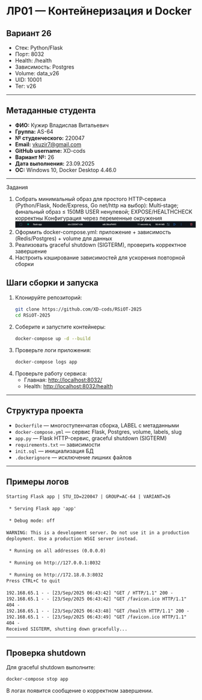 # ЛР01 — Контейнеризация и Docker

## Вариант 26
- Стек: Python/Flask
- Порт: 8032
- Health: /health
- Зависимость: Postgres
- Volume: data_v26
- UID: 10001
- Тег: v26

---

## Метаданные студента
- **ФИО:** Кужир Владислав Витальевич
- **Группа:** AS-64
- **№ студенческого:** 220047
- **Email:** vkuzir7@gmail.com
- **GitHub username:** XD-cods
- **Вариант №:** 26
- **Дата выполнения:** 23.09.2025
- **ОС:** Windows 10, Docker Desktop 4.46.0

---




Задания

1. Собрать минимальный образ для простого HTTP‑сервиса (Python/Flask, Node/Express, Go net/http на выбор):
        Multi‑stage; финальный образ ≤ 150MB
        USER ненулевой; EXPOSE/HEALTHCHECK корректны
        Конфигурация через переменные окружения
        ![        Multi‑stage; финальный образ ≤ 150MB](image_weight.png)
2. Оформить docker-compose.yml: приложение + зависимость (Redis/Postgres) + volume для данных
3. Реализовать graceful shutdown (SIGTERM), проверить корректное завершение
4. Настроить кэширование зависимостей для ускорения повторной сборки


## Шаги сборки и запуска

1. Клонируйте репозиторий:
   ```sh
   git clone https://github.com/XD-cods/RSiOT-2025
   cd RSiOT-2025
   ```
2. Соберите и запустите контейнеры:
   ```sh
   docker-compose up -d --build
   ```
3. Проверьте логи приложения:
   ```sh
   docker-compose logs app
   ```
4. Проверьте работу сервиса:
   - Главная: [http://localhost:8032/](http://localhost:8032/)
   - Health: [http://localhost:8032/health](http://localhost:8032/health)

---

## Структура проекта
- `Dockerfile` — многоступенчатая сборка, LABEL с метаданными
- `docker-compose.yml` — сервис Flask, Postgres, volume, labels, slug
- `app.py` — Flask HTTP-сервис, graceful shutdown (SIGTERM)
- `requirements.txt` — зависимости
- `init.sql` — инициализация БД
- `.dockerignore` — исключение лишних файлов

---

## Примеры логов
```
Starting Flask app | STU_ID=220047 | GROUP=AC-64 | VARIANT=26

 * Serving Flask app 'app'

 * Debug mode: off

WARNING: This is a development server. Do not use it in a production deployment. Use a production WSGI server instead.

 * Running on all addresses (0.0.0.0)

 * Running on http://127.0.0.1:8032⁠

 * Running on http://172.18.0.3:8032⁠
Press CTRL+C to quit

192.168.65.1 - - [23/Sep/2025 06:43:42] "GET / HTTP/1.1" 200 -
192.168.65.1 - - [23/Sep/2025 06:43:42] "GET /favicon.ico HTTP/1.1" 404 -
192.168.65.1 - - [23/Sep/2025 06:43:48] "GET /health HTTP/1.1" 200 -
192.168.65.1 - - [23/Sep/2025 06:43:49] "GET /favicon.ico HTTP/1.1" 404 -
Received SIGTERM, shutting down gracefully...

```

---

## Проверка shutdown
Для graceful shutdown выполните:
```sh
docker-compose stop app
```
В логах появится сообщение о корректном завершении.
